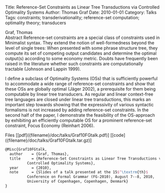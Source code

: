 Title: Reference-Set Constraints as Linear Tree Transductions via Controlled Optimality Systems
Author: Thomas Graf
Date: 2010-01-01
Category: Talks
Tags: constraints; transderivationality; reference-set computation; optimality theory; transducers

<div markdown class="authors">
Graf, Thomas
</div>

<div markdown class="abstract">
<span id="abstract-title">Abstract</span>
Reference-set constraints are a special class of constraints used in Minimalist syntax.
They extend the notion of well-formedness beyond the level of single trees:
When presented with some phrase structure tree, they compute its set of competing output candidates and determine the optimal output(s) according to some economy metric.
Doubts have frequently been raised in the literature whether such constraints are computationally tractable (Johnson and Lappin 1999).

I define a subclass of Optimality Systems (OSs) that is sufficiently powerful to accommodate a wide range of reference-set constraints and show that these OSs are globally optimal (Jäger 2002), a prerequisite for them being computable by linear tree transducers.
As regular and linear context-free tree languages are closed under linear tree transductions, this marks an important step towards showing that the expressivity of various syntactic formalisms is not increased by adding reference-set constraints.
In the second half of the paper, I demonstrate the feasibility of the OS-approach by exhibiting an efficiently computable OS for a prominent reference-set constraint, Focus Economy (Reinhart 2006).
</div>

<div markdown class="files">
<span id="files-title">Files</span>
[[pdf]({filename}/doc/talks/Graf10FGtalk.pdf)]
[[code]({filename}/doc/talks/Graf10FGtalk.tar.gz)]
</div>

~~~latex
@Misc{Graf10FGtalk,
  author	= {Graf, Thomas},
  title		= {Reference-Set Constraints as Linear Tree Transductions via
		  Controlled Optimality Systems},
  year		= {2010},
  note		= {Slides of a talk presented at the 15$^\textrm{th}$
		  Conference on Formal Grammar (FG-2010), August 7--8, 2010,
		  University of Copenhagen, Copenhagen, Denmark}
}
~~~
